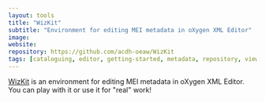 ```yaml
---
layout: tools
title: "WizKit"
subtitle: "Environment for editing MEI metadata in oXygen XML Editor"
image:
website:
repository: https://github.com/acdh-oeaw/WizKit
tags: [cataloguing, editor, getting-started, metadata, repository, viewer]
---
```


[WizKit](https://github.com/acdh-oeaw/WizKit) is an environment for editing MEI metadata in oXygen XML Editor. You can play with it or use it for "real" work!
